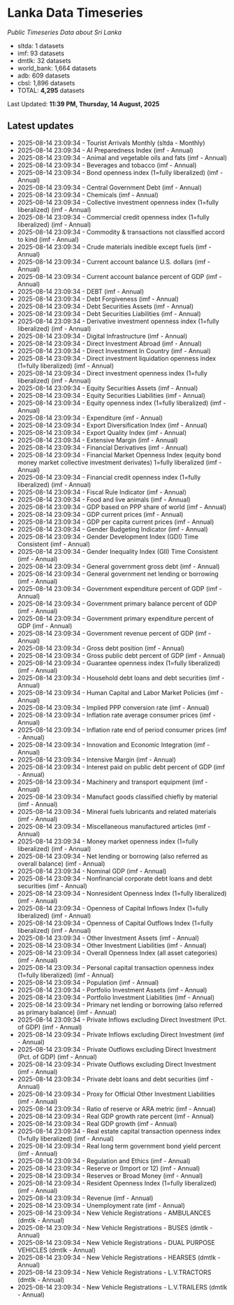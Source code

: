 # Lanka Data Timeseries
*Public Timeseries Data about Sri Lanka*

* sltda: 1 datasets
* imf: 93 datasets
* dmtlk: 32 datasets
* world_bank: 1,664 datasets
* adb: 609 datasets
* cbsl: 1,896 datasets
* TOTAL: **4,295** datasets

Last Updated: **11:39 PM, Thursday, 14 August, 2025**

## Latest updates

* 2025-08-14 23:09:34 - Tourist Arrivals Monthly (sltda - Monthly)
* 2025-08-14 23:09:34 - AI Preparedness Index (imf - Annual)
* 2025-08-14 23:09:34 - Animal and vegetable oils and fats (imf - Annual)
* 2025-08-14 23:09:34 - Beverages and tobacco (imf - Annual)
* 2025-08-14 23:09:34 - Bond openness index (1=fully liberalized) (imf - Annual)
* 2025-08-14 23:09:34 - Central Government Debt (imf - Annual)
* 2025-08-14 23:09:34 - Chemicals (imf - Annual)
* 2025-08-14 23:09:34 - Collective investment openness index (1=fully liberalized) (imf - Annual)
* 2025-08-14 23:09:34 - Commercial credit openness index (1=fully liberalized) (imf - Annual)
* 2025-08-14 23:09:34 - Commodity & transactions not classified accord to kind (imf - Annual)
* 2025-08-14 23:09:34 - Crude materials inedible except fuels (imf - Annual)
* 2025-08-14 23:09:34 - Current account balance U.S. dollars (imf - Annual)
* 2025-08-14 23:09:34 - Current account balance percent of GDP (imf - Annual)
* 2025-08-14 23:09:34 - DEBT (imf - Annual)
* 2025-08-14 23:09:34 - Debt Forgiveness (imf - Annual)
* 2025-08-14 23:09:34 - Debt Securities Assets (imf - Annual)
* 2025-08-14 23:09:34 - Debt Securities Liabilities (imf - Annual)
* 2025-08-14 23:09:34 - Derivative investment openness index (1=fully liberalized) (imf - Annual)
* 2025-08-14 23:09:34 - Digital Infrastructure (imf - Annual)
* 2025-08-14 23:09:34 - Direct Investment Abroad (imf - Annual)
* 2025-08-14 23:09:34 - Direct Investment In Country (imf - Annual)
* 2025-08-14 23:09:34 - Direct investment liquidation openness index (1=fully liberalized) (imf - Annual)
* 2025-08-14 23:09:34 - Direct investment openness index (1=fully liberalized) (imf - Annual)
* 2025-08-14 23:09:34 - Equity Securities Assets (imf - Annual)
* 2025-08-14 23:09:34 - Equity Securities Liabilities (imf - Annual)
* 2025-08-14 23:09:34 - Equity openness index (1=fully liberalized) (imf - Annual)
* 2025-08-14 23:09:34 - Expenditure (imf - Annual)
* 2025-08-14 23:09:34 - Export Diversification Index (imf - Annual)
* 2025-08-14 23:09:34 - Export Quality Index (imf - Annual)
* 2025-08-14 23:09:34 - Extensive Margin (imf - Annual)
* 2025-08-14 23:09:34 - Financial Derivatives (imf - Annual)
* 2025-08-14 23:09:34 - Financial Market Openness Index (equity bond money market collective investment derivates) 1=fully liberalized (imf - Annual)
* 2025-08-14 23:09:34 - Financial credit openness index (1=fully liberalized) (imf - Annual)
* 2025-08-14 23:09:34 - Fiscal Rule Indicator (imf - Annual)
* 2025-08-14 23:09:34 - Food and live animals (imf - Annual)
* 2025-08-14 23:09:34 - GDP based on PPP share of world (imf - Annual)
* 2025-08-14 23:09:34 - GDP current prices (imf - Annual)
* 2025-08-14 23:09:34 - GDP per capita current prices (imf - Annual)
* 2025-08-14 23:09:34 - Gender Budgeting Indicator (imf - Annual)
* 2025-08-14 23:09:34 - Gender Development Index (GDI) Time Consistent (imf - Annual)
* 2025-08-14 23:09:34 - Gender Inequality Index (GII) Time Consistent (imf - Annual)
* 2025-08-14 23:09:34 - General government gross debt (imf - Annual)
* 2025-08-14 23:09:34 - General government net lending or borrowing (imf - Annual)
* 2025-08-14 23:09:34 - Government expenditure percent of GDP (imf - Annual)
* 2025-08-14 23:09:34 - Government primary balance percent of GDP (imf - Annual)
* 2025-08-14 23:09:34 - Government primary expenditure percent of GDP (imf - Annual)
* 2025-08-14 23:09:34 - Government revenue percent of GDP (imf - Annual)
* 2025-08-14 23:09:34 - Gross debt position (imf - Annual)
* 2025-08-14 23:09:34 - Gross public debt percent of GDP (imf - Annual)
* 2025-08-14 23:09:34 - Guarantee openness index (1=fully liberalized) (imf - Annual)
* 2025-08-14 23:09:34 - Household debt loans and debt securities (imf - Annual)
* 2025-08-14 23:09:34 - Human Capital and Labor Market Policies (imf - Annual)
* 2025-08-14 23:09:34 - Implied PPP conversion rate (imf - Annual)
* 2025-08-14 23:09:34 - Inflation rate average consumer prices (imf - Annual)
* 2025-08-14 23:09:34 - Inflation rate end of period consumer prices (imf - Annual)
* 2025-08-14 23:09:34 - Innovation and Economic Integration (imf - Annual)
* 2025-08-14 23:09:34 - Intensive Margin (imf - Annual)
* 2025-08-14 23:09:34 - Interest paid on public debt percent of GDP (imf - Annual)
* 2025-08-14 23:09:34 - Machinery and transport equipment (imf - Annual)
* 2025-08-14 23:09:34 - Manufact goods classified chiefly by material (imf - Annual)
* 2025-08-14 23:09:34 - Mineral fuels lubricants and related materials (imf - Annual)
* 2025-08-14 23:09:34 - Miscellaneous manufactured articles (imf - Annual)
* 2025-08-14 23:09:34 - Money market openness index (1=fully liberalized) (imf - Annual)
* 2025-08-14 23:09:34 - Net lending or borrowing (also referred as overall balance) (imf - Annual)
* 2025-08-14 23:09:34 - Nominal GDP (imf - Annual)
* 2025-08-14 23:09:34 - Nonfinancial corporate debt loans and debt securities (imf - Annual)
* 2025-08-14 23:09:34 - Nonresident Openness Index (1=fully liberalized) (imf - Annual)
* 2025-08-14 23:09:34 - Openness of Capital Inflows Index (1=fully liberalized) (imf - Annual)
* 2025-08-14 23:09:34 - Openness of Capital Outflows Index (1=fully liberalized) (imf - Annual)
* 2025-08-14 23:09:34 - Other Investment Assets (imf - Annual)
* 2025-08-14 23:09:34 - Other Investment Liabilities (imf - Annual)
* 2025-08-14 23:09:34 - Overall Openness Index (all asset categories) (imf - Annual)
* 2025-08-14 23:09:34 - Personal capital transaction openness index (1=fully liberalized) (imf - Annual)
* 2025-08-14 23:09:34 - Population (imf - Annual)
* 2025-08-14 23:09:34 - Portfolio Investment Assets (imf - Annual)
* 2025-08-14 23:09:34 - Portfolio Investment Liabilities (imf - Annual)
* 2025-08-14 23:09:34 - Primary net lending or borrowing (also referred as primary balance) (imf - Annual)
* 2025-08-14 23:09:34 - Private Inflows excluding Direct Investment (Pct. of GDP) (imf - Annual)
* 2025-08-14 23:09:34 - Private Inflows excluding Direct Investment (imf - Annual)
* 2025-08-14 23:09:34 - Private Outflows excluding Direct Investment (Pct. of GDP) (imf - Annual)
* 2025-08-14 23:09:34 - Private Outflows excluding Direct Investment (imf - Annual)
* 2025-08-14 23:09:34 - Private debt loans and debt securities (imf - Annual)
* 2025-08-14 23:09:34 - Proxy for Official Other Investment Liabilities (imf - Annual)
* 2025-08-14 23:09:34 - Ratio of reserve or ARA metric (imf - Annual)
* 2025-08-14 23:09:34 - Real GDP growth rate percent (imf - Annual)
* 2025-08-14 23:09:34 - Real GDP growth (imf - Annual)
* 2025-08-14 23:09:34 - Real estate capital transaction openness index (1=fully liberalized) (imf - Annual)
* 2025-08-14 23:09:34 - Real long term government bond yield percent (imf - Annual)
* 2025-08-14 23:09:34 - Regulation and Ethics (imf - Annual)
* 2025-08-14 23:09:34 - Reserve or (Import or 12) (imf - Annual)
* 2025-08-14 23:09:34 - Reserves or Broad Money (imf - Annual)
* 2025-08-14 23:09:34 - Resident Openness Index (1=fully liberalized) (imf - Annual)
* 2025-08-14 23:09:34 - Revenue (imf - Annual)
* 2025-08-14 23:09:34 - Unemployment rate (imf - Annual)
* 2025-08-14 23:09:34 - New Vehicle Registrations - AMBULANCES (dmtlk - Annual)
* 2025-08-14 23:09:34 - New Vehicle Registrations - BUSES (dmtlk - Annual)
* 2025-08-14 23:09:34 - New Vehicle Registrations - DUAL PURPOSE VEHICLES (dmtlk - Annual)
* 2025-08-14 23:09:34 - New Vehicle Registrations - HEARSES (dmtlk - Annual)
* 2025-08-14 23:09:34 - New Vehicle Registrations - L.V.TRACTORS (dmtlk - Annual)
* 2025-08-14 23:09:34 - New Vehicle Registrations - L.V.TRAILERS (dmtlk - Annual)